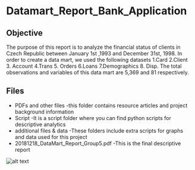 # Datamart_Report_Bank_Application


## Objective
The purpose of this report is to analyze the financial status of clients in Czech Republic between January 1st ,1993 and December 31st, 1998. 
In order to create a data mart, we used the following datasets 1.Card 2.Client 3. Account 4.Trans 5. Orders 6.Loans 7.Demographics 8. Disp. 
The total observations and variables of this data mart are 5,369 and 81 respectively.

## Files 
- PDFs and other files
     -this folder contains resource articles and project background information
- Script
     -It is a script folder where you can find python scripts for descriptive analytics 
- additional files & data
     -These folders include extra scripts for graphs and data used for this project
- 20181218_DataMart_Report_Group5.pdf
     -This is the final descriptive report



![alt text](https://scontent-cdg2-1.xx.fbcdn.net/v/t1.0-9/69142508_2657710900907666_7325756941752336384_o.jpg?_nc_cat=108&_nc_ohc=2af8xmkgbgAAQlMkyu0mWL97KY3xbtnUKJjAVq1ru0aAWSY8bvUB2wfjQ&_nc_ht=scontent-cdg2-1.xx&oh=d4b77a92545daf5d9ba44dd558c40d65&oe=5E77D231)
